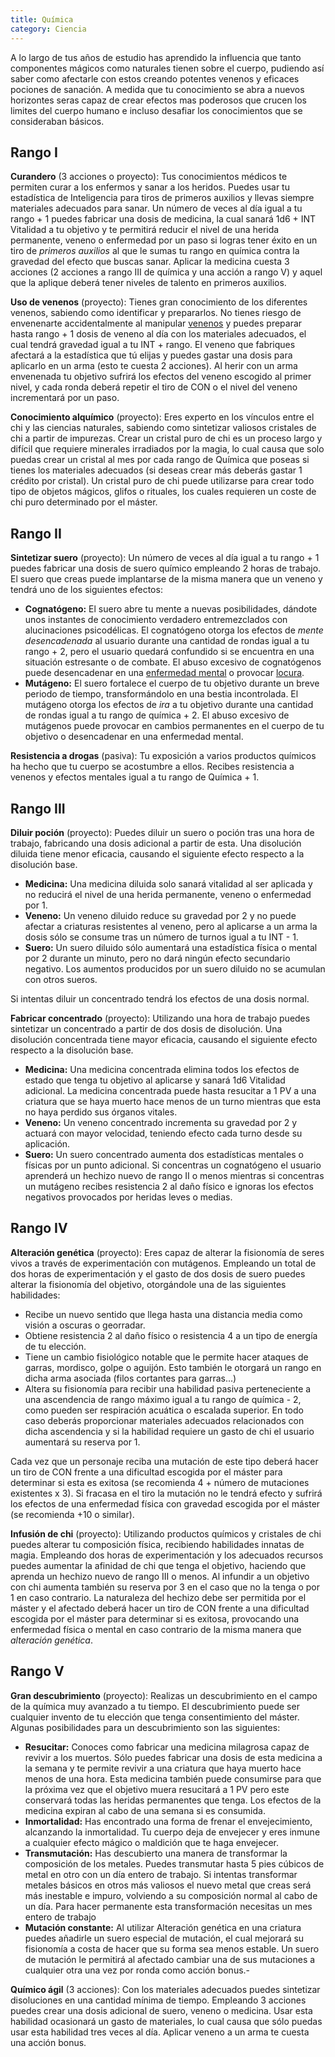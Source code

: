 ```yaml
---
title: Química
category: Ciencia
---
```


A lo largo de tus años de estudio has aprendido la influencia que tanto componentes mágicos como naturales tienen sobre el cuerpo, pudiendo así saber como afectarle con estos creando potentes venenos y eficaces pociones de sanación. A medida que tu conocimiento se abra a nuevos horizontes seras capaz de crear efectos mas poderosos que crucen los limites del cuerpo humano e incluso desafiar los conocimientos que se consideraban básicos.

## Rango I

**Curandero** (3 acciones o proyecto): Tus conocimientos médicos te permiten curar a los enfermos y sanar a los heridos. Puedes usar tu estadística de Inteligencia para tiros de primeros auxilios y llevas siempre materiales adecuados para sanar. Un número de veces al día igual a tu rango + 1 puedes fabricar una dosis de medicina, la cual sanará 1d6 + INT Vitalidad a tu objetivo y te permitirá reducir el nivel de una herida permanente, veneno o enfermedad por un paso si logras tener éxito en un tiro de *primeros auxilios* al que le sumas tu rango en química contra la gravedad del efecto que buscas sanar. Aplicar la medicina cuesta 3 acciones (2 acciones a rango III de química y una acción a rango V) y aquel que la aplique deberá tener niveles de talento en primeros auxilios.

**Uso de venenos** (proyecto): Tienes gran conocimiento de los diferentes venenos, sabiendo como identificar y prepararlos. No tienes riesgo de envenenarte accidentalmente al manipular [venenos](https://raldamain.com/rules/Reglas%20adicionales/venenos_enfermedades.html#venenos) y puedes preparar hasta rango + 1 dosis de veneno al día con los materiales adecuados, el cual tendrá gravedad igual a tu INT + rango. El veneno que fabriques afectará a la estadística que tú elijas y puedes gastar una dosis para aplicarlo en un arma (esto te cuesta 2 acciones). Al herir con un arma envenenada tu objetivo sufrirá los efectos del veneno escogido al primer nivel, y cada ronda deberá repetir el tiro de CON o el nivel del veneno incrementará por un paso.

**Conocimiento alquímico** (proyecto): Eres experto en los vínculos entre el chi y las ciencias naturales, sabiendo como sintetizar valiosos cristales de chi a partir de impurezas. Crear un cristal puro de chi es un proceso largo y difícil que requiere minerales irradiados por la magia, lo cual causa que solo puedas crear un cristal al mes por cada rango de Química que poseas si tienes los materiales adecuados (si deseas crear más deberás gastar 1 crédito por cristal). Un cristal puro de chi puede utilizarse para crear todo tipo de objetos mágicos, glifos o rituales, los cuales requieren un coste de chi puro determinado por el máster. 

## Rango II

**Sintetizar suero** (proyecto): Un número de veces al día igual a tu rango + 1 puedes fabricar una dosis de suero químico empleando 2 horas de trabajo. El suero que creas puede implantarse de la misma manera que un veneno y tendrá uno de los siguientes efectos:

- **Cognatógeno:** El suero abre tu mente a nuevas posibilidades, dándote unos instantes de conocimiento verdadero entremezclados con alucinaciones psicodélicas. El cognatógeno otorga los efectos de *mente desencadenada* al usuario durante una cantidad de rondas igual a tu rango + 2, pero el usuario quedará confundido si se encuentra en una situación estresante o de combate. El abuso excesivo de cognatógenos puede desencadenar en una [enfermedad mental](https://raldamain.com/rules/Reglas%20adicionales/venenos_enfermedades.html#enfermedad-mental) o provocar [locura](https://raldamain.com/rules/Reglas%20adicionales/locura.html). 
- **Mutágeno:** El suero fortalece el cuerpo de tu objetivo durante un breve periodo de tiempo, transformándolo en una bestia incontrolada. El mutágeno otorga los efectos de *ira* a tu objetivo durante una cantidad de rondas igual a tu rango de química + 2. El abuso excesivo de mutágenos puede provocar en cambios permanentes en el cuerpo de tu objetivo o desencadenar en una enfermedad mental.

**Resistencia a drogas** (pasiva): Tu exposición a varios productos químicos ha hecho que tu cuerpo se acostumbre a ellos. Recibes resistencia a venenos y efectos mentales igual a tu rango de Química + 1. 

## Rango III

**Diluir poción** (proyecto): Puedes diluir un suero o poción tras una hora de trabajo, fabricando una dosis adicional a partir de esta. Una disolución diluida tiene menor eficacia, causando el siguiente efecto respecto a la disolución base.

- **Medicina:** Una medicina diluida solo sanará vitalidad al ser aplicada y no reducirá el nivel de una herida permanente, veneno o enfermedad por 1.
- **Veneno:** Un veneno diluido reduce su gravedad por 2 y no puede afectar a criaturas resistentes al veneno, pero al aplicarse a un arma la dosis sólo se consume tras un número de turnos igual a tu INT - 1. 
- **Suero:** Un suero diluido sólo aumentará una estadística física o mental por 2 durante un minuto, pero no dará ningún efecto secundario negativo. Los aumentos producidos por un suero diluido no se acumulan con otros sueros.

Si intentas diluir un concentrado tendrá los efectos de una dosis normal.

**Fabricar concentrado** (proyecto): Utilizando una hora de trabajo puedes sintetizar un concentrado a partir de dos dosis de disolución. Una disolución concentrada tiene mayor eficacia, causando el siguiente efecto respecto a la disolución base.

- **Medicina:** Una medicina concentrada elimina todos los efectos de estado que tenga tu objetivo al aplicarse y sanará 1d6 Vitalidad adicional. La medicina concentrada puede hasta resucitar a 1 PV a una criatura que se haya muerto hace menos de un turno mientras que esta no haya perdido sus órganos vitales.
- **Veneno:** Un veneno concentrado incrementa su gravedad por 2 y actuará con mayor velocidad, teniendo efecto cada turno desde su aplicación.
- **Suero:** Un suero concentrado aumenta dos estadísticas mentales o físicas por un punto adicional. Si concentras un cognatógeno el usuario aprenderá un hechizo nuevo de rango II o menos mientras si concentras un mutágeno recibes resistencia 2 al daño físico e ignoras los efectos negativos provocados por heridas leves o medias.

## Rango IV

**Alteración genética** (proyecto): Eres capaz de alterar la fisionomía de seres vivos a través de experimentación con mutágenos. Empleando un total de dos horas de experimentación y el gasto de dos dosis de suero puedes alterar la fisionomía del objetivo, otorgándole una de las siguientes habilidades:

- Recibe un nuevo sentido que llega hasta una distancia media como visión a oscuras o georradar.
- Obtiene resistencia 2 al daño físico o resistencia 4 a un tipo de energía de tu elección.
- Tiene un cambio fisiológico notable que le permite hacer ataques de garras, mordisco, golpe o aguijón. Esto también le otorgará un rango en dicha arma asociada (filos cortantes para garras...)
- Altera su fisionomía para recibir una habilidad pasiva perteneciente a una ascendencia de rango máximo igual a tu rango de química - 2, como pueden ser respiración acuática o escalada superior. En todo caso deberás proporcionar materiales adecuados relacionados con dicha ascendencia y si la habilidad requiere un gasto de chi el usuario aumentará su reserva por 1.

Cada vez que un personaje reciba una mutación de este tipo deberá hacer un tiro de CON frente a una dificultad escogida por el máster para determinar si esta es exitosa (se recomienda 4 + número de mutaciones existentes x 3). Si fracasa en el tiro la mutación no le tendrá efecto y sufrirá los efectos de una enfermedad física con gravedad escogida por el máster (se recomienda +10 o similar).

**Infusión de chi** (proyecto): Utilizando productos químicos y cristales de chi puedes alterar tu composición física, recibiendo habilidades innatas de magia. Empleando dos horas de experimentación y los adecuados recursos puedes aumentar la afinidad de chi que tenga el objetivo, haciendo que aprenda un hechizo nuevo de rango III o menos. Al infundir a un objetivo con chi aumenta también su reserva por 3 en el caso que no la tenga o por 1 en caso contrario. La naturaleza del hechizo debe ser permitida por el máster y el afectado deberá hacer un tiro de CON frente a una dificultad escogida por el máster para determinar si es exitosa, provocando una enfermedad física o mental en caso contrario de la misma manera que *alteración genética*.

## Rango V

**Gran descubrimiento** (proyecto): Realizas un descubrimiento en el campo de la química muy avanzado a tu tiempo. El descubrimiento puede ser cualquier invento de tu elección que tenga consentimiento del máster. Algunas posibilidades para un descubrimiento son las siguientes:

- **Resucitar:** Conoces como fabricar una medicina milagrosa capaz de revivir a los muertos. Sólo puedes fabricar una dosis de esta medicina a la semana y te permite revivir a una criatura que haya muerto hace menos de una hora. Esta medicina también puede consumirse para que la próxima vez que el objetivo muera resucitará a 1 PV pero este conservará todas las heridas permanentes que tenga. Los efectos de la medicina expiran al cabo de una semana si es consumida.
- **Inmortalidad:** Has encontrado una forma de frenar el envejecimiento, alcanzando la inmortalidad. Tu cuerpo deja de envejecer y eres inmune a cualquier efecto mágico o maldición que te haga envejecer.
- **Transmutación:** Has descubierto una manera de transformar la composición de los metales. Puedes transmutar hasta 5 pies cúbicos de metal en otro con un día entero de trabajo. Si intentas transformar metales básicos en otros más valiosos el nuevo metal que creas será más inestable e impuro, volviendo a su composición normal al cabo de un día. Para hacer permanente esta transformación necesitas un mes entero de trabajo
- **Mutación constante:** Al utilizar Alteración genética en una criatura puedes añadirle un suero especial de mutación, el cual mejorará su fisionomía a costa de hacer que su forma sea menos estable. Un suero de mutación le permitirá al afectado cambiar una de sus mutaciones a cualquier otra una vez por ronda como acción bonus.-

**Químico ágil** (3 acciones): Con los materiales adecuados puedes sintetizar disoluciones en una cantidad mínima de tiempo. Empleando 3 acciones puedes crear una dosis adicional de suero, veneno o medicina. Usar esta habilidad ocasionará un gasto de materiales, lo cual causa que sólo puedas usar esta habilidad tres veces al día. Aplicar veneno a un arma te cuesta una acción bonus.
